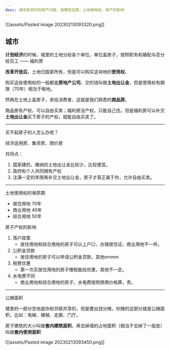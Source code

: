 ```yaml
---
desc: 城市和农村的房产问题，保障性住房，土地使用权，房产的影响
---
```



![[assets/Pasted image 20230213093320.png]]


## 城市

**计划经济**的时候，城里的土地分给各个单位，单位盖房子，按照职务和婚配与否分给员工 —— 福利房

**改革开放后**，土地归国家所有，但是可以购买这块地的**使用权**。

购买这些使用权的一般都是**房地产公司**，交的钱叫做**土地出让金**，但是使用权有期限（70年）相当于租地。

然再在土地上盖房子，卖给消费者，这就是我们熟悉的**商品房**。

商品房有产权，可以自由买卖；福利房没产权，只能自己住。但是福利房可以补交**土地出让金**买下房子的产权，就能自由买卖了。

---

买不起房子的人怎么办呢？

经济适用房、集资房、限价房

共同点：
1. 国家建的，缴纳的土地出让金比较少，比较便宜。
2. 政府和个人共同拥有产权
3. 注满一定的年限再补交土地出让金，房子才真正属于你，允许自由买卖。

---

土地使用权的保质期
- 居住用地 70年
- 商业用地 40年
- 综合用地 50年

房子产权的影响
1. 落户政策
	- 居住用地和综合用地的房子可以上户口，办理居住证，商业用地不一样。
2. 公积金贷款
	- 居住用地的房子可以申请公积金贷款，其他emmm
3. 税费优惠
	- 第一次买居住用地的房子缴税能给优惠，其他不一定。
4. 水电费不同
	- 商业用地和综合用地的房子，水电费按照商用价格算，贵。

---

公摊面积

楼里的一部分空地是你和邻居共享的，但是要出钱分摊，你摊的这部分就是公摊面积，比如：电梯、楼梯、走廊、门厅。

房子建筑的大小叫做**套内建筑面积**，再去掉墙的占地面积（相当于去掉了一层皮）叫做**套内使用面积**


![[assets/Pasted image 20230213093450.png]]
